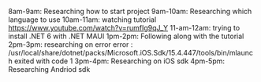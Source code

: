 8am-9am: Researching how to start project
9am-10am: Researching which language to use
10am-11am: watching tutorial https://www.youtube.com/watch?v=rumfIg9qJ_Y
11-am-12am: trying to install .NET 6 with .NET MAUI
1pm-2pm: Following along with the tutorial 
2pm-3pm: researching on error error : /usr/local/share/dotnet/packs/Microsoft.iOS.Sdk/15.4.447/tools/bin/mlaunch exited with code 1 
3pm-4pm: Researching on iOS sdk
4pm-5pm: Researching Andriod sdk